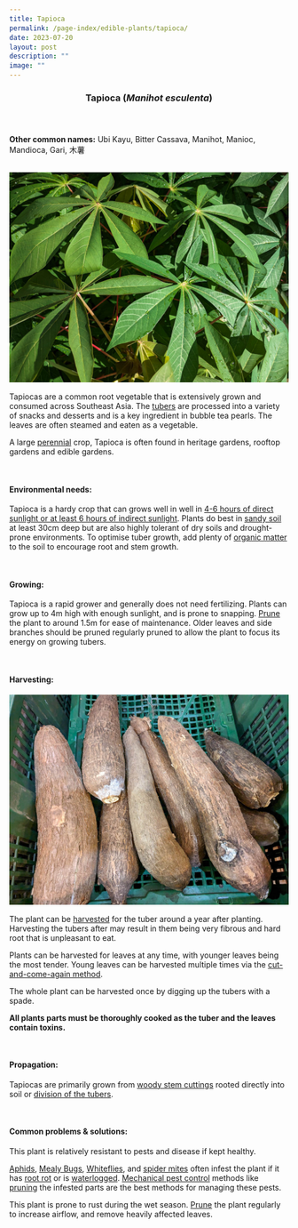 ```yaml
---
title: Tapioca
permalink: /page-index/edible-plants/tapioca/
date: 2023-07-20
layout: post
description: ""
image: ""
---
```

<header>
	<h3>Tapioca (<em>Manihot esculenta</em>)</h3>
</header>
	
<section>
	<p><strong>Other common names:</strong> Ubi Kayu, Bitter Cassava, Manihot, Manioc, Mandioca, Gari, 木薯</p>
	<br>
</section>

<section>
	<img title="Tapioca leaves. Photo by Jacqueline Chua." src="/images/Plants/Tapioca_JacChua%20(2).jpg">
	<p>Tapiocas are a common root vegetable that is extensively grown and consumed across Southeast Asia. The <a href="/learn-more-about-gardening/glossary/#t">tubers</a> are processed into a variety of snacks and desserts and is a key ingredient in bubble tea pearls. The leaves are often steamed and eaten as a vegetable.</p>
	<p>A large <a href="/learn-more-about-gardening/glossary/#p">perennial</a> crop, Tapioca is often found in heritage gardens, rooftop gardens and edible gardens.</p>       
	<br>
</section>

<section>
	<h4>Environmental needs:</h4>
	<p>Tapioca is a hardy crop that can grows well in well in <a href="/page-index/horticulture-techniques/gauging-light/">4-6 hours of direct sunlight or at least 6 hours of indirect sunlight</a>. Plants do best in <a href="/page-index/horticulture-techniques/soil/">sandy soil</a> at least 30cm deep but are also highly tolerant of dry soils and drought-prone environments. To optimise tuber growth, add plenty of <a href="/page-index/horticulture-techniques/soil-amendments/">organic matter</a> to the soil to encourage root and stem growth.</p>
	<br>
</section>

<section>
	<h4>Growing:</h4>
	<p>Tapioca is a rapid grower and generally does not need fertilizing. Plants can grow up to 4m high with enough sunlight, and is prone to snapping. <a href="/page-index/horticulture-techniques/pruning/">Prune</a> the plant to around 1.5m for ease of maintenance. Older leaves and side branches should be pruned regularly pruned to allow the plant to focus its energy on growing tubers.</p>
	<br>
</section>

<section>
	<h4>Harvesting:</h4>
	<img title="Tapioca tubers on sale at a wet market. Photo by Jacqueline Chua." src="/images/Plants/tapioca_root_jacquelinechua.jpg">
	<p>The plant can be <a href="/page-index/horticulture-techniques/harvesting-hygiene/">harvested</a> for the tuber around a year after planting. Harvesting the tubers after may result in them being very fibrous and hard root that is unpleasant to eat.</p>
	<p>Plants can be harvested for leaves at any time, with younger leaves being the most tender. Young leaves can be harvested multiple times via the <a href="/page-index/horticulture-techniques/cut-and-come-again">cut-and-come-again method</a>. </p>
	<p>The whole plant can be harvested once by digging up the tubers with a spade. </p>
	<p><b>All plants parts must be thoroughly cooked as the tuber and the leaves contain toxins.</b> </p>
	<br>
</section>

<section>
	<h4>Propagation:</h4>
	<p>Tapiocas are primarily grown from <a href="/page-index/horticulture-techniques/propagating-by-cuttings/">woody stem cuttings</a> rooted directly into soil or <a href="/page-index/horticulture-techniques/propagating-by-division/">division of the tubers</a>. </p>
	<br>
</section>

<section>
	<h4>Common problems &amp; solutions:</h4>
<p>This plant is relatively resistant to pests and disease if kept healthy.</p>
		<p><a href="/page-index/pests/aphids/">Aphids</a>, <a href="/page-index/pests/mealy-bugs/">Mealy Bugs</a>, <a href="/page-index/pests/whiteflies/">Whiteflies</a>, and <a href="/page-index/pests/spider-mites/">spider mites</a> often infest the plant if it has <a href="/page-index/plant-problems/root-rot/">root rot</a> or is <a href="/page-index/plant-problems/waterlogging/">waterlogged</a>. <a href="/horticulture-techniques/pest-control/">Mechanical pest control</a> methods like <a href="/page-index/horticulture-techniques/pruning/">pruning</a> the infested parts are the best methods for managing these pests.</p>
<p>This plant is prone to rust during the wet season. <a href="/page-index/horticulture-techniques/pruning/">Prune</a> the plant regularly to increase airflow, and remove heavily affected leaves. </p>
	<br>
</section>
